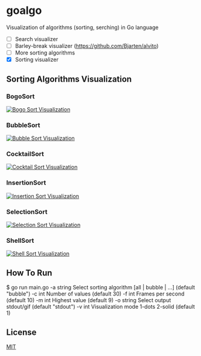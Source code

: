 # goalgo
Visualization of algorithms (sorting, serching) in Go language

- [ ] Search visualizer
- [ ] Barley-break visualizer (https://github.com/Bjarten/alvito)
- [ ] More sorting algorithms
- [x] Sorting visualizer

## Sorting Algorithms Visualization

### BogoSort

[![Bogo Sort Visualization](https://mrfishchev.github.io/goalgo/gosort/demo/bogo.gif)](https://en.wikipedia.org/wiki/Bogosort) 

### BubbleSort

[![Bubble Sort Visualization](https://mrfishchev.github.io/goalgo/gosort/demo/bubble.gif)](https://en.wikipedia.org/wiki/Bubble_sort) 

### CocktailSort

[![Cocktail Sort Visualization](https://mrfishchev.github.io/goalgo/gosort/demo/cocktail.gif)](https://en.wikipedia.org/wiki/Cocktail_shaker_sort) 

### InsertionSort

[![Insertion Sort Visualization](https://mrfishchev.github.io/goalgo/gosort/demo/insertion.gif)](https://en.wikipedia.org/wiki/Insertion_sort) 

### SelectionSort

[![Selection Sort Visualization](https://mrfishchev.github.io/goalgo/gosort/demo/selection.gif)](https://en.wikipedia.org/wiki/Selection_sort) 

### ShellSort

[![Shell Sort Visualization](https://mrfishchev.github.io/goalgo/gosort/demo/shell.gif)](https://en.wikipedia.org/wiki/Shellsort)

## How To Run

$ go run main.go
    -a string
            Select sorting algorithm [all | bubble | ...] (default "bubble")
    -c int
            Number of values (default 30)
    -f int
            Frames per second (default 10)
    -m int
            Highest value (default 9)
    -o string
            Select output stdout/gif (default "stdout")
    -v int
            Visualization mode 1-dots 2-solid (default 1)

## License

[MIT](https://github.com/mrfishchev/goalgo/blob/main/LICENSE)